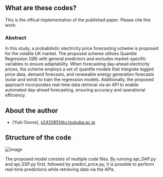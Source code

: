 ## What are these codes?
This is the offical implementation of the published paper. Please cite this work:  


### Abstract
In this study, a probabilistic electricity price forecasting scheme is proposed for the volatile UK market. The proposed scheme utilizes Quantile Regression (QR) with general predictors and excludes market-specific variables to ensure adaptability. When forecasting day-ahead electricity prices, the scheme employs a set of quantile models that integrate lagged price data, demand forecasts, and renewable energy generation forecasts (solar and wind) to train the regression models. Additionally, the proposed approach incorporates real-time data retrieval via an API to enable automated day-ahead forecasting, ensuring accuracy and operational efficiency.


## About the author
- [Yuki Osone], s2420851@u.tsukuba.ac.jp

## Structure of the code
![image](https://github.com/user-attachments/assets/d46b175b-3ffc-4197-94f6-f7e72b5fdd63)

The proposed model consists of multiple code files. By running api_DAP.py and api_SSP.py first, followed by predict_price.py, it is possible to perform real-time predictions while retrieving data via the APIs.
